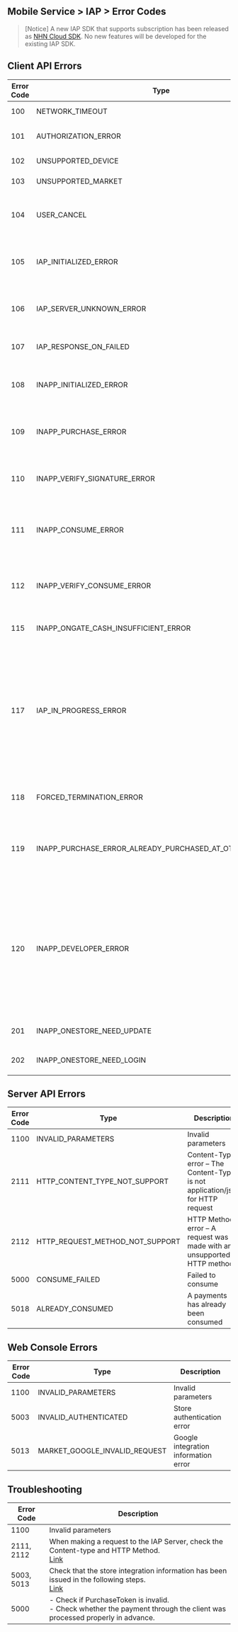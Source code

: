## Mobile Service > IAP > Error Codes


> [Notice]
> A new IAP SDK that supports subscription has been released as [NHN Cloud SDK](http://docs.toast.com/en/TOAST/en/toast-sdk/overview/).
> No new features will be developed for the existing IAP SDK.

## Client API Errors

| Error Code | Type | Description |
| ---------- | ----- | ----- |
| 100 |  NETWORK_TIMEOUT |  Network error |
| 101 |  AUTHORIZATION_ERROR |  Platform authorization error |
| 102 |  UNSUPPORTED_DEVICE |  Unsupported device |
| 103 |  UNSUPPORTED_MARKET |  Unsupported market |
| 104 |  USER_CANCEL |  Cancelled by the user during the payment process |
| 105 |  IAP_INITIALIZED_ERROR |  Invalid IAP initialization. Check the initialization information. |
| 106 |  IAP_SERVER_UNKNOWN_ERROR |  HTTP status is not IAP Server HTTP Response 20x |
| 107 |  IAP_RESPONSE_ON_FAILED |  IAP API response failure |
| 108 |  INAPP_INITIALIZED_ERROR |  Store payments library initialization error |
| 109 |  INAPP_PURCHASE_ERROR |  Store payment error - when requesting a purchase |
| 110 |  INAPP_VERIFY_SIGNATURE_ERROR |  Store payment error - when verifying signature |
| 111 |  INAPP_CONSUME_ERROR |  Store payment error - when payment history is consumed |
| 112 |  INAPP_VERIFY_CONSUME_ERROR |  Store payment verification error - when verifying receipt |
| 115 |	 INAPP_ONGATE_CASH_INSUFFICIENT_ERROR |  ONGATE cash is insufficient |
| 117 |  IAP_IN_PROGRESS_ERROR | This error may occur when a new request comes in while the IAP API is still in progress. The client can ignore the error or make a request again as needed. |
| 118 |  FORCED_TERMINATION_ERROR | The activity has been forcibly terminated |
| 119 |  INAPP_PURCHASE_ERROR_ALREADY_PURCHASED_AT_OTHER_ACCOUNT | The same item has already been purchased with another account and issued |
| 120 |  INAPP_DEVELOPER_ERROR | An error that might occur during the development process, where required information is missing or incorrect arguments are used during the payment flow |
| 201 |  INAPP_ONESTORE_NEED_UPDATE | OneStore app needs to be updated |
| 202 |  INAPP_ONESTORE_NEED_LOGIN | OneStore app login required |

## Server API Errors

|Error Code|	Type|	Description|
|---|---|---|
|1100|	INVALID_PARAMETERS|	Invalid parameters|
|2111|	HTTP_CONTENT_TYPE_NOT_SUPPORT|	Content-Type error – The Content-Type is not application/json for HTTP request|
|2112|	HTTP_REQUEST_METHOD_NOT_SUPPORT|	HTTP Method error – A request was made with an unsupported HTTP method|
|5000|	CONSUME_FAILED|	Failed to consume|
|5018|	ALREADY_CONSUMED|	A payments has already been consumed|



## Web Console Errors

|Error Code|	Type|	Description|
|---|---|---|
|1100|	INVALID_PARAMETERS|	Invalid parameters|
|5003|	INVALID_AUTHENTICATED|	Store authentication error|
|5013|	MARKET_GOOGLE_INVALID_REQUEST|	Google integration information error|

## Troubleshooting

|Error Code|	Description|
|---|---|
|1100|	Invalid parameters|
|2111, 2112|	When making a request to the IAP Server, check the Content-type and HTTP Method.<br/> [Link](./api-guide-for-toast-sdk) |
|5003, 5013|	Check that the store integration information has been issued in the following steps. <br/> [Link](./console-guide) |
|5000| - Check if PurchaseToken is invalid. <br/> - Check whether the payment through the client was processed properly in advance.|

